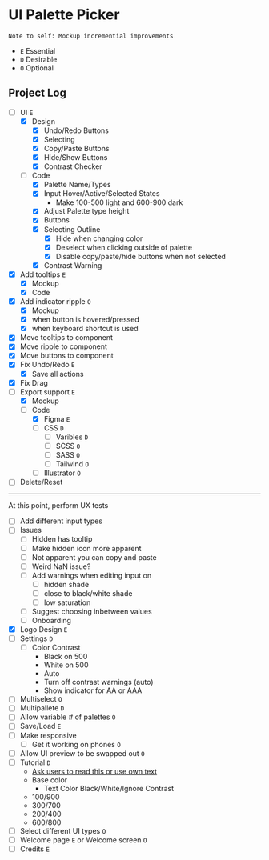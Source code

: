 # UI Palette Picker

`Note to self: Mockup incremential improvements`

- `E` Essential
- `D` Desirable
- `O` Optional

## Project Log

- [ ] UI `E`
  - [X] Design
    - [X] Undo/Redo Buttons
    - [X] Selecting
    - [X] Copy/Paste Buttons
    - [X] Hide/Show Buttons
    - [X] Contrast Checker
  - [ ] Code
    - [X] Palette Name/Types
    - [X] Input Hover/Active/Selected States
      - Make 100-500 light and 600-900 dark
    - [X] Adjust Palette type height
    - [X] Buttons
    - [X] Selecting Outline
      - [X] Hide when changing color
      - [X] Deselect when clicking outside of palette
      - [X] Disable copy/paste/hide buttons when not selected
    - [X] Contrast Warning
- [X] Add tooltips `E`
  - [X] Mockup
  - [X] Code
- [X] Add indicator ripple `O`
  - [X] Mockup
  - [X] when button is hovered/pressed
  - [X] when keyboard shortcut is used
- [X] Move tooltips to component
- [X] Move ripple to component
- [X] Move buttons to component
- [X] Fix Undo/Redo `E`
  - [X] Save all actions
- [X] Fix Drag
- [ ] Export support `E`
  - [X] Mockup
  - [ ] Code
    - [X] Figma `E`
    - [ ] CSS `D`
      - [ ] Varibles `D`
      - [ ] SCSS `O`
      - [ ] SASS `O`
      - [ ] Tailwind `O`
    - [ ] Illustrator `O`
- [ ] Delete/Reset

---
At this point, perform UX tests

- [ ] Add different input types
- [ ] Issues
  - [ ] Hidden has tooltip
  - [ ] Make hidden icon more apparent
  - [ ] Not apparent you can copy and paste
  - [ ] Weird NaN issue?
  - [ ] Add warnings when editing input on
    - [ ] hidden shade
    - [ ] close to black/white shade
    - [ ] low saturation
  - [ ] Suggest choosing inbetween values
  - [ ] Onboarding
- [X] Logo Design `E`
- [ ] Settings `D`
  - [ ] Color Contrast
    - Black on 500
    - White on 500
    - Auto
    - Turn off contrast warnings (auto)
    - Show indicator for AA or AAA
- [ ] Multiselect `O`
- [ ] Multipallete `D`
- [ ] Allow variable # of palettes `O`
- [ ] Save/Load `E`
- [ ] Make responsive
  - [ ] Get it working on phones `O`
- [ ] Allow UI preview to be swapped out `O`
- [ ] Tutorial `D`
  - [Ask users to read this or use own text](https://refactoringui.com/previews/building-your-color-palette/)
  - Base color
    - Text Color Black/White/Ignore Contrast
  - 100/900
  - 300/700
  - 200/400
  - 600/800
- [ ] Select different UI types `O`
- [ ] Welcome page `E` or Welcome screen `O`
- [ ] Credits `E`
